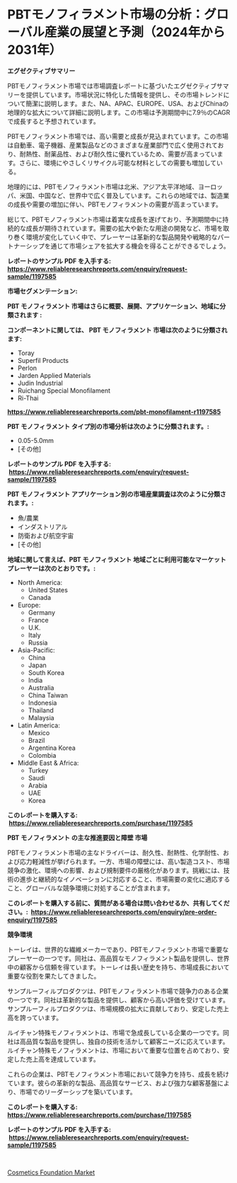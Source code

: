 <p><h1>PBTモノフィラメント市場の分析：グローバル産業の展望と予測（2024年から2031年）</h1></p><p><strong>エグゼクティブサマリー</strong></p>
<p><p>PBTモノフィラメント市場では市場調査レポートに基づいたエグゼクティブサマリーを提供しています。市場状況に特化した情報を提供し、その市場トレンドについて簡潔に説明します。また、NA、APAC、EUROPE、USA、およびChinaの地理的な拡大について詳細に説明します。この市場は予測期間中に7.9％のCAGRで成長すると予想されています。</p><p>PBTモノフィラメント市場では、高い需要と成長が見込まれています。この市場は自動車、電子機器、産業製品などのさまざまな産業部門で広く使用されており、耐熱性、耐薬品性、および耐久性に優れているため、需要が高まっています。さらに、環境にやさしくリサイクル可能な材料としての需要も増加している。</p><p>地理的には、PBTモノフィラメント市場は北米、アジア太平洋地域、ヨーロッパ、米国、中国など、世界中で広く普及しています。これらの地域では、製造業の成長や需要の増加に伴い、PBTモノフィラメントの需要が高まっています。</p><p>総じて、PBTモノフィラメント市場は着実な成長を遂げており、予測期間中に持続的な成長が期待されています。需要の拡大や新たな用途の開発など、市場を取り巻く環境が変化していく中で、プレーヤーは革新的な製品開発や戦略的なパートナーシップを通じて市場シェアを拡大する機会を得ることができるでしょう。</p></p>
<p><strong>レポートのサンプル PDF を入手する: <a href="https://www.reliableresearchreports.com/enquiry/request-sample/1197585">https://www.reliableresearchreports.com/enquiry/request-sample/1197585</a></strong></p>
<p><strong>市場セグメンテーション:</strong></p>
<p><strong> PBT モノフィラメント 市場はさらに概要、展開、アプリケーション、地域に分類されます :</strong></p>
<p><strong>コンポーネントに関しては、 PBT モノフィラメント 市場は次のように分類されます: &nbsp;</strong></p>
<p><ul><li>Toray</li><li>Superfil Products</li><li>Perlon</li><li>Jarden Applied Materials</li><li>Judin Industrial</li><li>Ruichang Special Monofilament</li><li>Ri-Thai</li></ul></p>
<p><strong><a href="https://www.reliableresearchreports.com/pbt-monofilament-r1197585">https://www.reliableresearchreports.com/pbt-monofilament-r1197585</a></strong></p>
<p><strong> PBT モノフィラメント タイプ別の市場分析は次のように分類されます。:</strong></p>
<p><ul><li>0.05-5.0mm</li><li>[その他]</li></ul></p>
<p><strong>レポートのサンプル PDF を入手する: &nbsp;<a href="https://www.reliableresearchreports.com/enquiry/request-sample/1197585">https://www.reliableresearchreports.com/enquiry/request-sample/1197585</a></strong></p>
<p><strong> PBT モノフィラメント アプリケーション別の市場産業調査は次のように分類されます。:</strong></p>
<p><ul><li>魚/農業</li><li>インダストリアル</li><li>防衛および航空宇宙</li><li>[その他]</li></ul></p>
<p><strong>地域に関して言えば、PBT モノフィラメント 地域ごとに利用可能なマーケットプレーヤーは次のとおりです。:</strong></p>
<p><ul>
    <li>
        North America:
        <ul>
            <li>United States</li>
            <li>Canada</li>
        </ul>
    </li>
    <li>
        Europe:
        <ul>
            <li>Germany</li>
            <li>France</li>
            <li>U.K.</li>
            <li>Italy</li>
            <li>Russia</li>
        </ul>
    </li>
    <li>
        Asia-Pacific:
        <ul>
            <li>China</li>
            <li>Japan</li>
            <li>South Korea</li>
            <li>India</li>
            <li>Australia</li>
            <li>China Taiwan</li>
            <li>Indonesia</li>
            <li>Thailand</li>
            <li>Malaysia</li>
        </ul>
    </li>
    <li>
        Latin America:
        <ul>
            <li>Mexico</li>
            <li>Brazil</li>
            <li>Argentina Korea</li>
            <li>Colombia</li>
        </ul>
    </li>
    <li>
        Middle East & Africa:
        <ul>
            <li>Turkey</li>
            <li>Saudi</li>
            <li>Arabia</li>
            <li>UAE</li>
            <li>Korea</li>
        </ul>
    </li>
    </ul></p>
<p><strong>このレポートを購入する: &nbsp;<a href="https://www.reliableresearchreports.com/purchase/1197585">https://www.reliableresearchreports.com/purchase/1197585</a></strong></p>
<p><strong>PBT モノフィラメント の主な推進要因と障壁 市場</strong></p>
<p><p>PBTモノフィラメント市場の主なドライバーは、耐久性、耐熱性、化学耐性、および応力軽減性が挙げられます。一方、市場の障壁には、高い製造コスト、市場競争の激化、環境への影響、および規制要件の厳格化があります。挑戦には、技術の進歩と継続的なイノベーションに対応すること、市場需要の変化に適応すること、グローバルな競争環境に対処することが含まれます。</p></p>
<p><strong>このレポートを購入する前に、質問がある場合は問い合わせるか、共有してください。:&nbsp; <a href="https://www.reliableresearchreports.com/enquiry/pre-order-enquiry/1197585">https://www.reliableresearchreports.com/enquiry/pre-order-enquiry/1197585</a></strong></p>
<p><strong>競争環境</strong></p>
<p><p>トーレイは、世界的な繊維メーカーであり、PBTモノフィラメント市場で重要なプレーヤーの一つです。同社は、高品質なモノフィラメント製品を提供し、世界中の顧客から信頼を得ています。トーレイは長い歴史を持ち、市場成長において重要な役割を果たしてきました。</p><p>サンプルーフィルプロダクツは、PBTモノフィラメント市場で競争力のある企業の一つです。同社は革新的な製品を提供し、顧客から高い評価を受けています。サンプルーフィルプロダクツは、市場規模の拡大に貢献しており、安定した売上高を誇っています。</p><p>ルイチャン特殊モノフィラメントは、市場で急成長している企業の一つです。同社は高品質な製品を提供し、独自の技術を活かして顧客ニーズに応えています。ルイチャン特殊モノフィラメントは、市場において重要な位置を占めており、安定した売上高を達成しています。</p><p>これらの企業は、PBTモノフィラメント市場において競争力を持ち、成長を続けています。彼らの革新的な製品、高品質なサービス、および強力な顧客基盤により、市場でのリーダーシップを築いています。</p></p>
<p><strong>このレポートを購入する: &nbsp; <a href="https://www.reliableresearchreports.com/purchase/1197585">https://www.reliableresearchreports.com/purchase/1197585</a></strong></p>
<p><strong>レポートのサンプル PDF を入手する: &nbsp;<a href="https://www.reliableresearchreports.com/enquiry/request-sample/1197585">https://www.reliableresearchreports.com/enquiry/request-sample/1197585</a></strong><strong></strong></p>
<p>&nbsp;</p>
<p><p><a href="https://adventurous-uranium-ef9.notion.site/Cosmetics-Foundation-Market-Furnishes-Information-on-Market-Share-Market-Trends-and-Market-Growth-a6d166fe74304e43967617031210332b">Cosmetics Foundation Market</a></p></p>